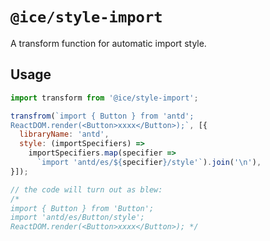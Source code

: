 # `@ice/style-import`

A transform function for automatic import style.

## Usage

```js
import transform from '@ice/style-import';

transfrom(`import { Button } from 'antd';
ReactDOM.render(<Button>xxxx</Button>);`, [{
  libraryName: 'antd',
  style: (importSpecifiers) =>
    importSpecifiers.map(specifier =>
      `import 'antd/es/${specifier}/style'`).join('\n'),
}]);

// the code will turn out as blew:
/* 
import { Button } from 'Button';
import 'antd/es/Button/style';
ReactDOM.render(<Button>xxxx</Button>); */
```
